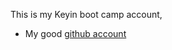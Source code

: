 This is my Keyin boot camp account,

* My good [github account](https://github.com/BeaconBrigade)

<!---
ryancullenkeyin/ryancullenkeyin is a ✨ special ✨ repository because its `README.md` (this file) appears on your GitHub profile.
You can click the Preview link to take a look at your changes.
--->
